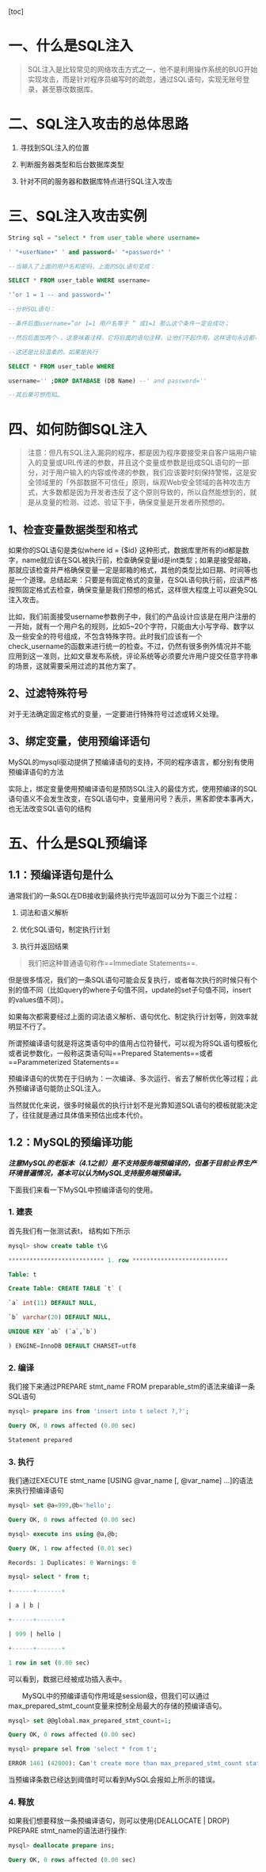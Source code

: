 [toc]

# 一、什么是SQL注入

> SQL注入是比较常见的网络攻击方式之一，他不是利用操作系统的BUG开始实现攻击，而是针对程序员编写时的疏忽，通过SQL语句，实现无账号登录，甚至篡改数据库。

# 二、SQL注入攻击的总体思路

1. 寻找到SQL注入的位置

2. 判断服务器类型和后台数据库类型

3. 针对不同的服务器和数据库特点进行SQL注入攻击

# 三、SQL注入攻击实例

```sql
String sql = "select * from user_table where username=

' "+userName+" ' and password=' "+password+" '

--当输入了上面的用户名和密码，上面的SQL语句变成：

SELECT * FROM user_table WHERE username=

'’or 1 = 1 -- and password='’

--分析SQL语句：

--条件后面username=”or 1=1 用户名等于 ” 或1=1 那么这个条件一定会成功；

--然后后面加两个-，这意味着注释，它将后面的语句注释，让他们不起作用，这样语句永远都--能正确执行，用户轻易骗过系统，获取合法身份。

--这还是比较温柔的，如果是执行

SELECT * FROM user_table WHERE

username='' ;DROP DATABASE (DB Name) --' and password=''

--其后果可想而知…
```



# 四、如何防御SQL注入

> 注意：但凡有SQL注入漏洞的程序，都是因为程序要接受来自客户端用户输入的变量或URL传递的参数，并且这个变量或参数是组成SQL语句的一部分，对于用户输入的内容或传递的参数，我们应该要时刻保持警惕，这是安全领域里的「外部数据不可信任」原则，纵观Web安全领域的各种攻击方式，大多数都是因为开发者违反了这个原则导致的，所以自然能想到的，就是从变量的检测、过滤、验证下手，确保变量是开发者所预想的。

## 1、检查变量数据类型和格式

如果你的SQL语句是类似where id = {$id} 这种形式，数据库里所有的id都是数字，name就应该在SQL被执行前，检查确保变量id是int类型；如果是接受邮箱，那就应该检查并严格确保变量一定是邮箱的格式，其他的类型比如日期、时间等也是一个道理。总结起来：只要是有固定格式的变量，在SQL语句执行前，应该严格按照固定格式去检查，确保变量是我们预想的格式，这样很大程度上可以避免SQL注入攻击。

比如，我们前面接受username参数例子中，我们的产品设计应该是在用户注册的一开始，就有一个用户名的规则，比如5~20个字符，只能由大小写字母、数字以及一些安全的符号组成，不包含特殊字符。此时我们应该有一个check_username的函数来进行统一的检查。不过，仍然有很多例外情况并不能应用到这一准则，比如文章发布系统，评论系统等必须要允许用户提交任意字符串的场景，这就需要采用过滤的其他方案了。

## 2、过滤特殊符号

对于无法确定固定格式的变量，一定要进行特殊符号过滤或转义处理。

## 3、绑定变量，使用预编译语句

MySQL的mysqli驱动提供了预编译语句的支持，不同的程序语言，都分别有使用预编译语句的方法<br>

实际上，绑定变量使用预编译语句是预防SQL注入的最佳方式，使用预编译的SQL语句语义不会发生改变，在SQL语句中，变量用问号？表示，黑客即使本事再大，也无法改变SQL语句的结构

# 五、什么是SQL预编译



## 1.1：预编译语句是什么

通常我们的一条SQL在DB接收到最终执行完毕返回可以分为下面三个过程：

1. 词法和语义解析

2. 优化SQL语句，制定执行计划

3. 执行并返回结果

> 我们把这种普通语句称作==Immediate Statements==.

但是很多情况，我们的一条SQL语句可能会反复执行，或者每次执行的时候只有个别的值不同（比如query的where子句值不同，update的set子句值不同，insert的values值不同）。<br>

如果每次都需要经过上面的词法语义解析、语句优化、制定执行计划等，则效率就明显不行了。

所谓预编译语句就是将这类语句中的值用占位符替代，可以视为将SQL语句模板化或者说参数化，一般称这类语句叫==Prepared Statements==或者==Parammeterized Statements==<br>

预编译语句的优势在于归纳为：一次编译、多次运行、省去了解析优化等过程；此外预编译语句能防止SQL注入。<br>

当然就优化来说，很多时候最优的执行计划不是光靠知道SQL语句的模板就能决定了，往往就是通过具体值来预估出成本代价。

## 1.2：MySQL的预编译功能

***注意MySQL的老版本（4.1之前）是不支持服务端预编译的，但基于目前业界生产环境普遍情况，基本可以认为MySQL支持服务端预编译。***

下面我们来看一下MySQL中预编译语句的使用。

### 1. 建表

首先我们有一张测试表t， 结构如下所示

```sql
mysql> show create table t\G

*************************** 1. row ***************************

Table: t

Create Table: CREATE TABLE `t` (

`a` int(11) DEFAULT NULL,

`b` varchar(20) DEFAULT NULL,

UNIQUE KEY `ab` (`a`,`b`)

) ENGINE=InnoDB DEFAULT CHARSET=utf8
```



### 2. 编译

我们接下来通过PREPARE stmt_name FROM preparable_stm的语法来编译一条SQL语句

```sql
mysql> prepare ins from 'insert into t select ?,?';

Query OK, 0 rows affected (0.00 sec)

Statement prepared
```

### 3. 执行

我们通过EXECUTE stmt_name [USING @var_name [, @var_name] ...]的语法来执行预编译语句

```sql
mysql> set @a=999,@b='hello';

Query OK, 0 rows affected (0.00 sec)

mysql> execute ins using @a,@b;

Query OK, 1 row affected (0.01 sec)

Records: 1 Duplicates: 0 Warnings: 0

mysql> select * from t;

+------+-------+

| a | b |

+------+-------+

| 999 | hello |

+------+-------+

1 row in set (0.00 sec)
```

可以看到，数据已经被成功插入表中。

　　MySQL中的预编译语句作用域是session级，但我们可以通过max_prepared_stmt_count变量来控制全局最大的存储的预编译语句。

```sql
mysql> set @@global.max_prepared_stmt_count=1;

Query OK, 0 rows affected (0.00 sec)

mysql> prepare sel from 'select * from t';

ERROR 1461 (42000): Can't create more than max_prepared_stmt_count statements (current value: 1)
```



当预编译条数已经达到阈值时可以看到MySQL会报如上所示的错误。

### 4. 释放

如果我们想要释放一条预编译语句，则可以使用{DEALLOCATE | DROP} PREPARE stmt_name的语法进行操作:

```sql
mysql> deallocate prepare ins;

Query OK, 0 rows affected (0.00 sec)
```

